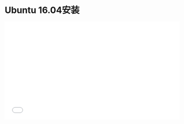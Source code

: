 # Ubuntu 16.04安装

<iframe width="560" height="315" src="http//player.youku.com/v_show/id_XMTU1MTU4OTQyMA==.html?from=y1.3-tech-index3-232-10183.89969-89963.7-1" frameborder="0" allowfullscreen></iframe>